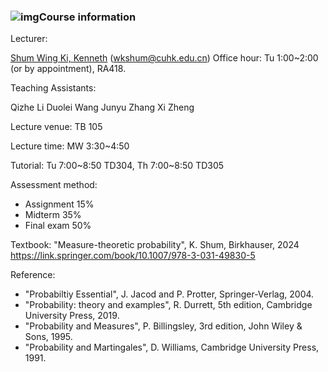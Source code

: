 ### ![img](../../Documents/Markdown/.images/generic_updown.gif)Course information

Lecturer:

  [Shum Wing Ki, Kenneth](https://mypage.cuhk.edu.cn/academics/wkshum/) (wkshum@cuhk.edu.cn)
  Office hour: Tu 1:00~2:00 (or by appointment), RA418.

Teaching Assistants: 

  Qizhe Li
  Duolei Wang
  Junyu Zhang
  Xi Zheng

Lecture venue: TB 105

Lecture time: MW 3:30~4:50

Tutorial: Tu 7:00~8:50 TD304, Th 7:00~8:50 TD305

Assessment method:

- Assignment 15%
- Midterm 35%
- Final exam 50%

Textbook: "Measure-theoretic probability", K. Shum, Birkhauser, 2024
https://link.springer.com/book/10.1007/978-3-031-49830-5

Reference: 

- "Probabiltiy Essential", J. Jacod and P. Protter, Springer-Verlag, 2004.
- "Probability: theory and examples", R. Durrett, 5th edition, Cambridge University Press, 2019.
- "Probability and Measures", P. Billingsley, 3rd edition, John Wiley & Sons, 1995.
- "Probability and Martingales", D. Williams, Cambridge University Press, 1991.